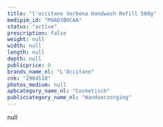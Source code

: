 ```yaml
---
title: "l'occitane Verbena Handwash Refill 500g"
medipim_id: "M9AD3B0CAA"
status: "active"
prescription: false
weight: null
width: null
length: null
depth: null
publicprice: 0
brands_name_nl: "L'Occitane"
cnk: "2964518"
photos_medium: null
apbcategory_name_nl: "Cosmetisch"
publiccategory_name_nl: "Handverzorging"
---
```

null
